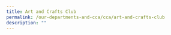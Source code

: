 ```yaml
---
title: Art and Crafts Club
permalink: /our-departments-and-cca/cca/art-and-crafts-club
description: ""
---
```

